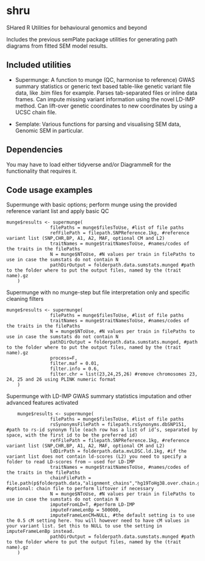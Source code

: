 # shru
SHared R Utilities for behavioural genomics and beyond

Includes the previous semPlate package utilities for generating path diagrams from fitted SEM model results.

## Included utilities
- Supermunge: A function to munge (QC, harmonise to reference) GWAS summary statistics or generic text based table-like genetic variant file data, like .bim files for example. Parses tab-separated files or inline data frames. Can impute missing variant information using the novel LD-IMP method. Can lift-over genetic coordinates to new coordinates by using a UCSC chain file.

- Semplate: Various functions for parsing and visualising SEM data, Genomic SEM in particular.

## Dependencies
You may have to load either tidyverse and/or DiagrammeR for the functionality that requires it.

## Code usage examples

Supermunge with basic options; perform munge using the provided reference variant list and apply basic QC
```[r]
munge$results <- supermunge(
                filePaths = munge$filesToUse, #list of file paths
                refFilePath = filepath.SNPReference.1kg, #reference variant list (SNP,CHR,BP, A1, A2, MAF, optional CM and L2)
                traitNames = munge$traitNamesToUse, #names/codes of the traits in the filePaths
                N = munge$NToUse, #N values per train in filePaths to use in case the sumstats do not contain N
                pathDirOutput = folderpath.data.sumstats.munged #path to the folder where to put the output files, named by the (trait name).gz
    )
```

Supermunge with no munge-step but file interpretation only and specific cleaning filters
```[r]
munge$results <- supermunge(
                filePaths = munge$filesToUse, #list of file paths
                traitNames = munge$traitNamesToUse, #names/codes of the traits in the filePaths
                N = munge$NToUse, #N values per train in filePaths to use in case the sumstats do not contain N
                pathDirOutput = folderpath.data.sumstats.munged, #path to the folder where to put the output files, named by the (trait name).gz
                process=F,
                filter.maf = 0.01,
                filter.info = 0.6,
                filter.chr = list(23,24,25,26) #remove chromosomes 23, 24, 25 and 26 using PLINK numeric format
    )
```

Supermunge with LD-IMP GWAS summary statistics imputation and other advanced features activated
```[r]
    munge$results <- supermunge(
                filePaths = munge$filesToUse, #list of file paths
                rsSynonymsFilePath = filepath.rsSynonyms.dbSNP151, #path to rs-id synonym file (each row has a list of id’s, separated by space, with the first id to be the preferred id)
                refFilePath = filepath.SNPReference.1kg, #reference variant list (SNP,CHR,BP, A1, A2, MAF, optional CM and L2)
                ldDirPath = folderpath.data.mvLDSC.ld.1kg, #if the variant list does not contain ld-scores (L2) you need to specify a folder to read LD-scores from – used for LD-IMP
                traitNames = munge$traitNamesToUse, #names/codes of the traits in the filePaths
                chainFilePath = file.path(p$folderpath.data,"alignment_chains","hg19ToHg38.over.chain.gz"), #optional: chain file to perform liftover if necessary
                N = munge$NToUse, #N values per train in filePaths to use in case the sumstats do not contain N
                imputeFromLD=T, #perform LD-IMP
                imputeFrameLenBp = 500000,
                imputeFrameLenCM=NULL, #the default setting is to use the 0.5 cM setting here. You will however need to have cM values in your variant list. Set this to NULL to use the setting in imputeFrameLenBp instead.
                pathDirOutput = folderpath.data.sumstats.munged #path to the folder where to put the output files, named by the (trait name).gz
    )

